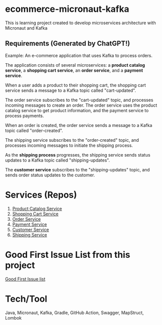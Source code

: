 # ecommerce-micronaut-kafka
This is learning project created to develop microservices architecture with Micronaut and Kafka

## Requirements (Generated by ChatGPT!)
Example: An e-commerce application that uses Kafka to process orders.

The application consists of several microservices: a **product catalog service**, a **shopping cart service**, an **order service**, and a **payment service**.

When a user adds a product to their shopping cart, the shopping cart service sends a message to a Kafka topic called "cart-updated".

The order service subscribes to the "cart-updated" topic, and processes incoming messages to create an order. The order service uses the product catalog service to get product information, and the payment service to process payments.

When an order is created, the order service sends a message to a Kafka topic called "order-created".

The shipping service subscribes to the "order-created" topic, and processes incoming messages to initiate the shipping process.

As the **shipping process** progresses, the shipping service sends status updates to a Kafka topic called "shipping-updates".

The **customer service** subscribes to the "shipping-updates" topic, and sends order status updates to the customer.

# Services (Repos)
1. [Product Catalog Service](https://github.com/csankhala/ProductCatalogService)
2. [Shopping Cart Service](https://github.com/csankhala/ShoppingCartService)
3. [Order Service](https://github.com/csankhala/OrderService)
4. [Payment Service](https://github.com/csankhala/PaymentService)
5. [Customer Service](https://github.com/csankhala/CustomerService)
6. [Shipping Service](https://github.com/csankhala/ShippingService) 

# Good First Issue List from this project

[Good First Issue list](good-first-issue-list.md)

# Tech/Tool
Java, Micronaut, Kafka, Gradle, GitHub Action, Swagger, MapStruct, Lombok
